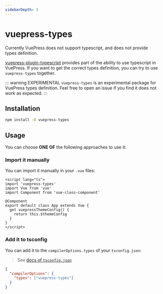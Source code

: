 ```yaml
---
sidebarDepth: 3
---
```


# vuepress-types <GitHubLink repo="vuepress/vuepress-community"/>

Currently VuePress does not support typescript, and does not provide types definition.

[vuepress-plugin-typescript](../plugins/typescript.md) provides part of the ability to use typescript in VuePress. If you want to get the correct types definition, you can try to use `vuepress-types` together.

::: warning EXPERIMENTAL
`vuepress-types` is an experimental package for VuePress types definition. Feel free to open an issue if you find it does not work as expected.
:::

## Installation

```sh
npm install -D vuepress-types
```

## Usage

You can choose **ONE OF** the following approaches to use it:

### Import it manually

You can import it manually in your `.vue` files:

```vue {2}
<script lang="ts">
import 'vuepress-types'
import Vue from 'vue'
import Component from 'vue-class-component'

@Component
export default class App extends Vue {
  get vuepressThemeConfig() {
    return this.$themeConfig
  }
}
</script>
```

### Add it to tsconfig

You can add it to the `compilerOptions.types` of your `tsconfig.json`:

> See [docs of `tsconfig.json`](https://www.typescriptlang.org/docs/handbook/tsconfig-json.html#types-typeroots-and-types)

```json {3}
{
  "compilerOptions": {
    "types": ["vuepress-types"]
  }
}
```
